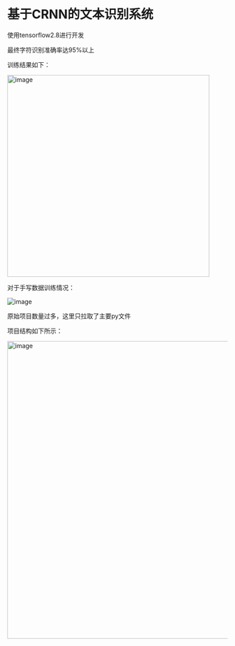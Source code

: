 
# 基于CRNN的文本识别系统

使用tensorflow2.8进行开发

最终字符识别准确率达95%以上


训练结果如下：

<img width="462" alt="image" src="https://user-images.githubusercontent.com/50074223/177594304-cff3b73c-e752-4991-b6f6-cb36b1e85e29.png">

对于手写数据训练情况：

![image](https://user-images.githubusercontent.com/50074223/177594473-9c16927b-7ddf-4ef3-b464-2dc2389ff47a.png)

原始项目数量过多，这里只拉取了主要py文件

项目结构如下所示：

<img width="681" alt="image" src="https://user-images.githubusercontent.com/50074223/177595507-1b979df6-c6d6-40bd-9d58-4b4fc73f290b.png">
